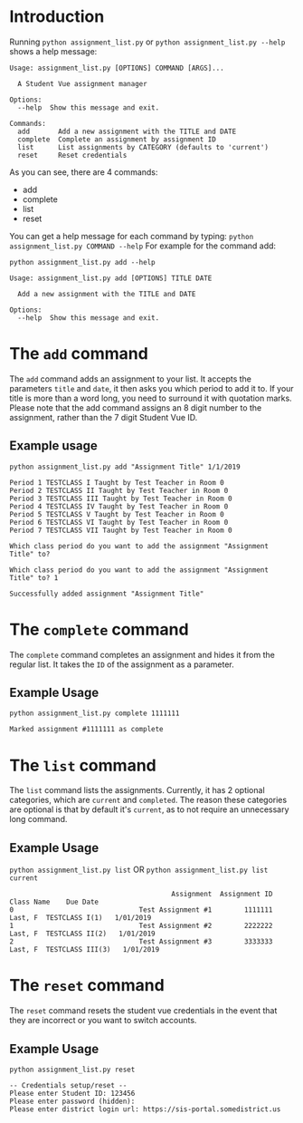 # Introduction

Running `python assignment_list.py` or `python assignment_list.py --help` shows a help message:
```
Usage: assignment_list.py [OPTIONS] COMMAND [ARGS]...

  A Student Vue assignment manager

Options:
  --help  Show this message and exit.

Commands:
  add       Add a new assignment with the TITLE and DATE
  complete  Complete an assignment by assignment ID
  list      List assignments by CATEGORY (defaults to 'current')
  reset     Reset credentials
```
As you can see, there are 4 commands:
* add
* complete
* list
* reset
 
You can get a help message for each command by typing:
 `python assignment_list.py COMMAND --help`
 For example for the command add:

```
python assignment_list.py add --help
```
```
Usage: assignment_list.py add [OPTIONS] TITLE DATE

  Add a new assignment with the TITLE and DATE

Options:
  --help  Show this message and exit.
```

# The `add` command

The `add` command adds an assignment to your list. It accepts the parameters `title` and `date`, it then asks you which period to add it to. If your title is more than a word long, you need to surround it with quotation marks.
Please note that the add command assigns an 8 digit number to the assignment, rather than the 7 digit Student Vue ID.
## Example usage
```
python assignment_list.py add "Assignment Title" 1/1/2019
```
```
Period 1 TESTCLASS I Taught by Test Teacher in Room 0
Period 2 TESTCLASS II Taught by Test Teacher in Room 0
Period 3 TESTCLASS III Taught by Test Teacher in Room 0
Period 4 TESTCLASS IV Taught by Test Teacher in Room 0
Period 5 TESTCLASS V Taught by Test Teacher in Room 0
Period 6 TESTCLASS VI Taught by Test Teacher in Room 0
Period 7 TESTCLASS VII Taught by Test Teacher in Room 0

Which class period do you want to add the assignment "Assignment Title" to? 
```
```
Which class period do you want to add the assignment "Assignment Title" to? 1
```
```
Successfully added assignment "Assignment Title"
```

# The `complete` command

 The `complete` command completes an assignment and hides it from the regular list. It takes the `ID` of the assignment as a parameter.
 ## Example Usage
 ```
 python assignment_list.py complete 1111111
 ```
```
Marked assignment #1111111 as complete
```

# The `list` command
The `list` command lists the assignments. Currently, it has 2 optional categories, which are `current` and `completed`. The reason these categories are optional is that by default it's `current`, as to not require an unnecessary long command.
## Example Usage
`python assignment_list.py list` OR `python assignment_list.py list current`
```
                                        Assignment  Assignment ID                  Class Name    Due Date
0                               Test Assignment #1        1111111     Last, F  TESTCLASS I(1)   1/01/2019
1                               Test Assignment #2        2222222    Last, F  TESTCLASS II(2)   1/01/2019
2                               Test Assignment #3        3333333   Last, F  TESTCLASS III(3)   1/01/2019
```

# The `reset` command
The `reset` command resets the student vue credentials in the event that they are incorrect or you want to switch accounts.

## Example Usage
```
python assignment_list.py reset
```
```
-- Credentials setup/reset --
Please enter Student ID: 123456
Please enter password (hidden): 
Please enter district login url: https://sis-portal.somedistrict.us
```
